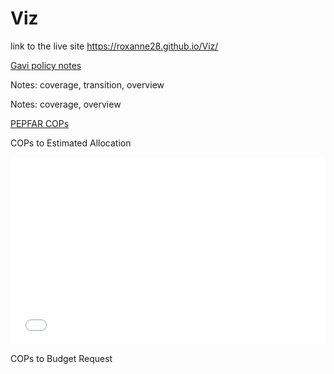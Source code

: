 # Viz

link to the live site  https://roxanne28.github.io/Viz/

<u>Gavi policy notes</u>

Notes: coverage, transition, overview
<script async src="//jsfiddle.net/roroxom/nc9ao1dr/embed/result/"></script>

Notes: coverage, overview
<script async src="//jsfiddle.net/roroxom/nvteb31f/embed/result/"></script>

<u>PEPFAR COPs</u>

COPs to Estimated Allocation
<iframe width="100%" height="300" src="//jsfiddle.net/roroxom/gtxfucda/embedded/result/" allowfullscreen="allowfullscreen" allowpaymentrequest frameborder="0"></iframe>

COPs to Budget Request
<script async src="//jsfiddle.net/roroxom/1r25nk8y/embed/"></script>
